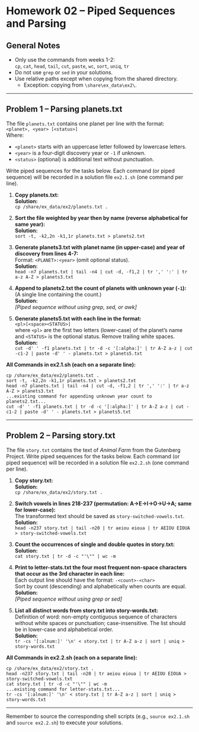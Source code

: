 # Homework 02 – Piped Sequences and Parsing

## General Notes
- Only use the commands from weeks 1-2:  
  `cp`, `cat`, `head`, `tail`, `cut`, `paste`, `wc`, `sort`, `uniq`, `tr`
- Do not use `grep` or `sed` in your solutions.
- Use relative paths except when copying from the shared directory.
  - Exception: copying from `\share\ex_data\ex2\`.

---

## Problem 1 – Parsing planets.txt

The file `planets.txt` contains one planet per line with the format:  
`<planet>, <year> [<status>]`  
Where:
- `<planet>` starts with an uppercase letter followed by lowercase letters.
- `<year>` is a four-digit discovery year or `-1` if unknown.
- `<status>` (optional) is additional text without punctuation.

Write piped sequences for the tasks below. Each command (or piped sequence) will be recorded in a solution file `ex2.1.sh` (one command per line).

1. **Copy planets.txt:**  
   **Solution:**  
   `cp /share/ex_data/ex2/planets.txt .`

2. **Sort the file weighted by year then by name (reverse alphabetical for same year):**  
   **Solution:**  
   `sort -t, -k2,2n -k1,1r planets.txt > planets2.txt`

3. **Generate planets3.txt with planet name (in upper-case) and year of discovery from lines 4-7:**  
   Format: `<PLANET>:<year>` (omit optional status).  
   **Solution:**  
   `head -n7 planets.txt | tail -n4 | cut -d, -f1,2 | tr ',' ':' | tr a-z A-Z > planets3.txt`

4. **Append to planets2.txt the count of planets with unknown year (`-1`):**  
   (A single line containing the count.)  
   **Solution:**  
   *[Piped sequence without using grep, sed, or awk]*

5. **Generate planets5.txt with each line in the format:**  
   `<pl>[<space><STATUS>]`  
   where `<pl>` are the first two letters (lower-case) of the planet’s name and `<STATUS>` is the optional status. Remove trailing white spaces.  
   **Solution:**  
   `cut -d' ' -f1 planets.txt | tr -d -c '[:alpha:]' | tr A-Z a-z | cut -c1-2 | paste -d' ' - planets.txt > planets5.txt`

**All Commands in ex2.1.sh (each on a separate line):**
```
cp /share/ex_data/ex2/planets.txt .
sort -t, -k2,2n -k1,1r planets.txt > planets2.txt
head -n7 planets.txt | tail -n4 | cut -d, -f1,2 | tr ',' ':' | tr a-z A-Z > planets3.txt
...existing command for appending unknown year count to planets2.txt...
cut -d' ' -f1 planets.txt | tr -d -c '[:alpha:]' | tr A-Z a-z | cut -c1-2 | paste -d' ' - planets.txt > planets5.txt
```

---

## Problem 2 – Parsing story.txt

The file `story.txt` contains the text of *Animal Farm* from the Gutenberg Project. Write piped sequences for the tasks below. Each command (or piped sequence) will be recorded in a solution file `ex2.2.sh` (one command per line).

1. **Copy story.txt:**  
   **Solution:**  
   `cp /share/ex_data/ex2/story.txt .`

2. **Switch vowels in lines 218-237 (permutation: A→E→I→O→U→A; same for lower-case):**  
   The transformed text should be saved as `story-switched-vowels.txt`.  
   **Solution:**  
   `head -n237 story.txt | tail -n20 | tr aeiou eioua | tr AEIOU EIOUA > story-switched-vowels.txt`

3. **Count the occurrences of single and double quotes in story.txt:**  
   **Solution:**  
   `cat story.txt | tr -d -c "'\"" | wc -m`

4. **Print to letter-stats.txt the four most frequent non-space characters that occur as the 3rd character in each line:**  
   Each output line should have the format: `-<count>-<char>`  
   Sort by count (descending) and alphabetically when counts are equal.  
   **Solution:**  
   *[Piped sequence without using grep or sed]*

5. **List all distinct words from story.txt into story-words.txt:**  
   Definition of word: non-empty contiguous sequence of characters without white spaces or punctuation; case-insensitive. The list should be in lower-case and alphabetical order.  
   **Solution:**  
   `tr -cs '[:alnum:]' '\n' < story.txt | tr A-Z a-z | sort | uniq > story-words.txt`

**All Commands in ex2.2.sh (each on a separate line):**
```
cp /share/ex_data/ex2/story.txt .
head -n237 story.txt | tail -n20 | tr aeiou eioua | tr AEIOU EIOUA > story-switched-vowels.txt
cat story.txt | tr -d -c "'\"" | wc -m
...existing command for letter-stats.txt...
tr -cs '[:alnum:]' '\n' < story.txt | tr A-Z a-z | sort | uniq > story-words.txt
```

---

Remember to source the corresponding shell scripts (e.g., `source ex2.1.sh` and `source ex2.2.sh`) to execute your solutions.
